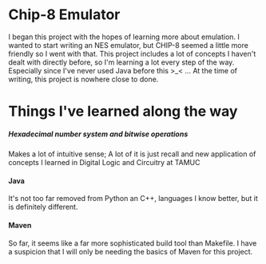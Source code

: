 # Chip-8 Emulator

I began this project with the hopes of learning more about emulation. I wanted to start writing an NES emulator, but CHIP-8 seemed a little more friendly so I went with that. This project includes a lot of concepts I haven't dealt with directly before, so I'm learning a lot every step of the way. Especially since I've never used Java before this >_< ... At the time of writing, this project is nowhere close to done.

# Things I've learned along the way
##### Hexadecimal number system and bitwise operations
Makes a lot of intuitive sense; A lot of it is just recall and new application of concepts I learned in Digital Logic and Circuitry at TAMUC
#### Java
It's not too far removed from Python an C++, languages I know better, but it is definitely different.
#### Maven
 So far, it seems like a far more sophisticated build tool than Makefile. I have a suspicion that I will only be needing the basics of Maven for this project.